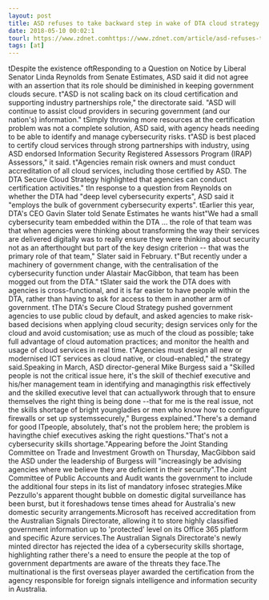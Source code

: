 ```yaml
---
layout: post
title: ASD refuses to take backward step in wake of DTA cloud strategy
date: 2018-05-10 00:02:1
tourl: https://www.zdnet.comhttps://www.zdnet.com/article/asd-refuses-to-take-backward-step-in-wake-of-dta-cloud-strategy/
tags: [at]
---
```

 tDespite the existence oftResponding to a Question on Notice by Liberal Senator Linda Reynolds from Senate Estimates, ASD said it did not agree with an assertion that its role should be diminished in keeping government clouds secure. t"ASD is not scaling back on its cloud certification and supporting industry partnerships role," the directorate said. "ASD will continue to assist cloud providers in securing government (and our nation's) information." tSimply throwing more resources at the certification problem was not a complete solution, ASD said, with agency heads needing to be able to identify and manage cybersecurity risks. t"ASD is best placed to certify cloud services through strong partnerships with industry, using ASD endorsed Information Security Registered Assessors Program (IRAP) Assessors," it said. t"Agencies remain risk owners and must conduct accreditation of all cloud services, including those certified by ASD. The DTA Secure Cloud Strategy highlighted that agencies can conduct certification activities." tIn response to a question from Reynolds on whether the DTA had "deep level cybersecurity experts", ASD said it "employs the bulk of government cybersecurity experts". tEarlier this year, DTA's CEO Gavin Slater told Senate Estimates he wants hist"We had a small cybersecurity team embedded within the DTA ... the role of that team was that when agencies were thinking about transforming the way their services are delivered digitally was to really ensure they were thinking about security not as an afterthought but part of the key design criterion -- that was the primary role of that team," Slater said in February. t"But recently under a machinery of government change, with the centralisation of the cybersecurity function under Alastair MacGibbon, that team has been mogged out from the DTA." tSlater said the work the DTA does with agencies is cross-functional, and it is far easier to have people within the DTA, rather than having to ask for access to them in another arm of government. tThe DTA's Secure Cloud Strategy pushed government agencies to use public cloud by default, and asked agencies to make risk-based decisions when applying cloud security; design services only for the cloud and avoid customisation; use as much of the cloud as possible; take full advantage of cloud automation practices; and monitor the health and usage of cloud services in real time. t"Agencies must design all new or modernised ICT services as cloud native, or cloud-enabled," the strategy said.Speaking in March, ASD director-general Mike Burgess said a "Skilled people is not the critical issue here, it's the skill of thechief executive and his/her management team in identifying and managingthis risk effectively and the skilled executive level that can actuallywork through that to ensure themselves the right thing is being done --that for me is the real issue, not the skills shortage of bright youngladies or men who know how to configure firewalls or set up systemssecurely," Burgess explained."There's a demand for good ITpeople, absolutely, that's not the problem here; the problem is havingthe chief executives asking the right questions."That's not a cybersecurity skills shortage."Appearing before the Joint Standing Committee on Trade and Investment Growth on Thursday, MacGibbon said the ASD under the leadership of Burgess will "increasingly be advising agencies where we believe they are deficient in their security".The Joint Committee of Public Accounts and Audit wants the government to include the additional four steps in its list of mandatory infosec strategies.Mike Pezzullo's apparent thought bubble on domestic digital surveillance has been burst, but it foreshadows tense times ahead for Australia's new domestic security arrangements.Microsoft has received accreditation from the Australian Signals Directorate, allowing it to store highly classified government information up to 'protected' level on its Office 365 platform and specific Azure services.The Australian Signals Directorate's newly minted director has rejected the idea of a cybersecurity skills shortage, highlighting rather there's a need to ensure the people at the top of government departments are aware of the threats they face.The multinational is the first overseas player awarded the certification from the agency responsible for foreign signals intelligence and information security in Australia.
